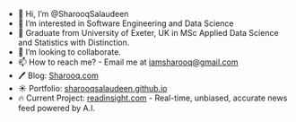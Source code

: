 - 👋 Hi, I’m @SharooqSalaudeen
- 👀 I’m interested in Software Engineering and Data Science
- 🌱 Graduate from University of Exeter, UK in MSc Applied Data Science and Statistics with Distinction.
- 💞️ I’m looking to collaborate.
- 📫 How to reach me? - Email me at iamsharooq@gmail.com
- 🖊️ Blog: [Sharooq.com](https://www.sharooq.com)
- ☀️ Portfolio: [sharooqsalaudeen.github.io](https://sharooqsalaudeen.github.io)
- 🔥 Current Project: [readinsight.com](https://readinsight.com) - Real-time, unbiased, accurate news feed powered by A.I.

<!---
SharooqSalaudeen/SharooqSalaudeen is a ✨ special ✨ repository because its `README.md` (this file) appears on your GitHub profile.
You can click the Preview link to take a look at your changes.
--->
